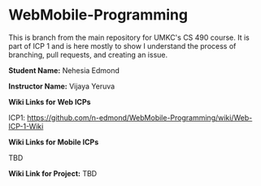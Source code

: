 # WebMobile-Programming
This is branch from the main repository for UMKC's CS 490 course. It is part of ICP 1 and is here mostly to show I understand the process of branching, pull requests, and creating an issue.

**Student Name:** Nehesia Edmond

**Instructor Name:** Vijaya Yeruva

**Wiki Links for Web ICPs**

ICP1: https://github.com/n-edmond/WebMobile-Programming/wiki/Web-ICP-1-Wiki



**Wiki Links for Mobile ICPs**

TBD


**Wiki Link for Project:**
TBD


